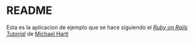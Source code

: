 # README

Esta es la aplicacion de ejemplo que se hace siguiendo
el [*Ruby on Rails Tutorial*](http://railstutorial.org/)
de [Michael Hartl](http://michaelhartl.com/)
